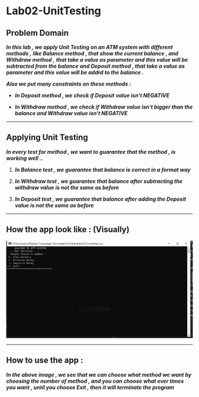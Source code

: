 # Lab02-UnitTesting


## Problem Domain

***In this lab , we apply Unit Testing on an ATM system with different methods ,*** 
***like Balance method , that show the current balance , and Withdraw method ,***
***that take a value as parameter and this value will be subtracted from the balance***
***and Deposit method , that take a value as parameter and this value will be addrd to the balance .***


***Also we put many constraints on these methods :***

- ***In Deposit method , we check if Deposit value isn't NEGATIVE***

- ***In Withdraw method , we check if Withdraw value isn't bigger than the balance and Withdraw value isn't NEGATIVE***


---

## Applying Unit Testing

***In every test for method , we want to guarantee that the method , is working well ..***

1. ***In Balance test , we guarantee that balance is correct in a format way***

2. ***In Withdraw test , we guarantee that balance after subtracting the withdraw value is not the same as before***

3. ***In Deposit test , we guarantee that balance after adding the Deposit value is not the same as before***

---

## How the app look like : (Visually)

![IMG](/assets/console.PNG)

---

## How to use the app :

***In the above image , we see that we can choose what method we want by choosing the number of method , and you can choose what ever times you want , until you choose Exit , then it will terminate the program***


